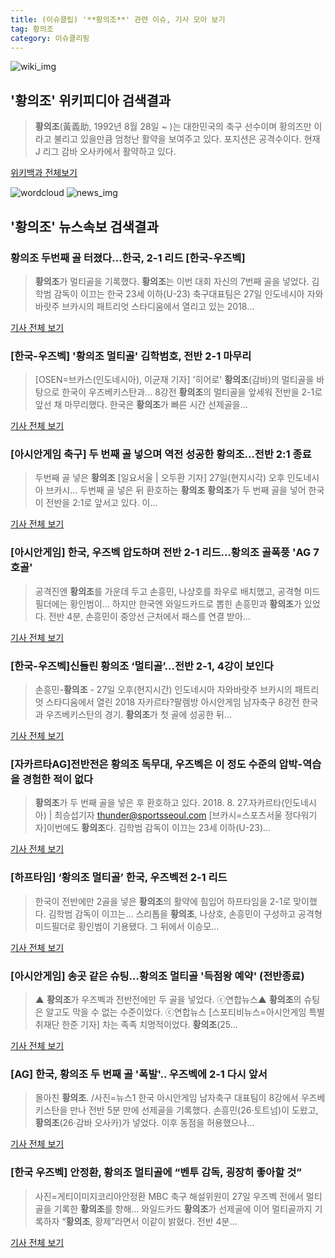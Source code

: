 ```yaml
---
title: (이슈클립) '**황의조**' 관련 이슈, 기사 모아 보기
tag: 황의조
category: 이슈클리핑
---
```

![wiki_img](https://user-images.githubusercontent.com/42597476/44503234-41136a80-a6d0-11e8-9071-6fc6418eafe4.png)
## **'**황의조**'** 위키피디아 검색결과
>**황의조**(黃義助, 1992년 8월 28일 ~ )는 대한민국의 축구 선수이며 황의즈만 이라고 불리고 있을만큼 엄청난 활약을 보여주고 있다. 포지션은 공격수이다. 현재 J 리그 감바 오사카에서 활약하고 있다.

<a href="https://ko.wikipedia.org/wiki/황의조" target="_blank">위키백과 전체보기</a>

![wordcloud](https://s3.ap-northeast-2.amazonaws.com/lyrics101-wordcloud/2018-08-27-1535363779.png)
![news_img](https://user-images.githubusercontent.com/42597476/44507050-1206f400-a6e4-11e8-8d98-7ffbfebb353f.png)
## **'**황의조**'** 뉴스속보 검색결과
### **황의조** 두번째 골 터졌다…한국, 2-1 리드 [한국-우즈벡]

>**황의조**가 멀티골을 기록했다. **황의조**는 이번 대회 자신의 7번째 골을 넣었다. 김학범 감독이 이끄는 한국 23세 이하(U-23) 축구대표팀은 27일 인도네시아 자와바랏주 브카시의 패트리엇 스타디움에서 열리고 있는 2018...

<a href="http://sports.khan.co.kr/news/sk_index.html?art_id=201808271805003&sec_id=520101&pt=nv" target="_blank">기사 전체 보기</a>

### [한국-우즈벡] '**황의조** 멀티골' 김학범호, 전반 2-1 마무리

>[OSEN=브카스(인도네시아), 이균재 기자] '히어로' **황의조**(감바)의 멀티골을 바탕으로 한국이 우즈베키스탄과... 8강전 **황의조**의 멀티골을 앞세워 전반을 2-1로 앞선 채 마무리했다. 한국은 **황의조**가 빠른 시간 선제골을...

<a href="http://www.osen.co.kr/article/G1110976222" target="_blank">기사 전체 보기</a>

### [아시안게임 축구] 두 번째 골 넣으며 역전 성공한 **황의조**...전반 2:1 종료

>두번째 골 넣은 **황의조**   [일요서울 | 오두환 기자] 27일(현지시각) 오후 인도네시아 브카시... 두번째 골 넣은 뒤 환호하는 **황의조** **황의조**가 두 번째 골을 넣어 한국이 전반을 2:1로 앞서고 있다.  이...

<a href="http://www.ilyoseoul.co.kr/news/articleView.html?idxno=250012" target="_blank">기사 전체 보기</a>

### [아시안게임] 한국, 우즈벡 압도하며 전반 2-1 리드...**황의조** 골폭풍 'AG 7호골'

>공격진엔 **황의조**를 가운데 두고 손흥민, 나상호를 좌우로 배치했고, 공격형 미드필더에는 황인범이... 하지만 한국엔 와일드카드로 뽑힌 손흥민과 **황의조**가 있었다. 전반 4분, 손흥민이 중앙선 근처에서 패스를 연결 받아...

<a href="http://www.slist.kr/news/articleView.html?idxno=43752" target="_blank">기사 전체 보기</a>

### [한국-우즈벡]신들린 **황의조** ‘멀티골’…전반 2-1, 4강이 보인다

>손흥민-**황의조** - 27일 오후(현지시간) 인도네시아 자와바랏주 브카시의 패트리엇 스타디움에서 열린 2018 자카르타?팔렘방 아시안게임 남자축구 8강전 한국과 우즈베키스탄의 경기. **황의조**가 첫 골에 성공한 뒤...

<a href="http://www.seoul.co.kr/news/newsView.php?id=20180827500122&wlog_tag3=naver" target="_blank">기사 전체 보기</a>

### [자카르타AG]전반전은 **황의조** 독무대, 우즈벡은 이 정도 수준의 압박-역습을 경험한 적이 없다

>**황의조**가 두 번째 골을 넣은 후 환호하고 있다. 2018. 8. 27.자카르타(인도네시아) | 최승섭기자 thunder@sportsseoul.com [브카시=스포츠서울 정다워기자]이번에도 **황의조**다. 김학범 감독이 이끄는 23세 이하(U-23)...

<a href="http://www.sportsseoul.com/news/read/674172" target="_blank">기사 전체 보기</a>

### [하프타임] ‘**황의조** 멀티골’ 한국, 우즈벡전 2-1 리드

>한국이 전반에만 2골을 넣은 **황의조**의 활약에 힘입어 하프타임을 2-1로 맞이했다. 김학범 감독이 이끄는... 스리톱을 **황의조**, 나상호, 손흥민이 구성하고 공격형 미드필더로 황인범이 기용됐다. 그 뒤에서 이승모...

<a href="http://www.kukinews.com/news/article.html?no=579858" target="_blank">기사 전체 보기</a>

### [아시안게임] 송곳 같은 슈팅…**황의조** 멀티골 '득점왕 예약' (전반종료)

>▲ **황의조**가 우즈벡과 전반전에만 두 골을 넣었다. ⓒ연합뉴스▲ **황의조**의 슈팅은 알고도 막을 수 없는 수준이었다. ⓒ연합뉴스 [스포티비뉴스=아시안게임 특별취재단 한준 기자] 차는 족족 치명적이었다. **황의조**(25...

<a href="http://www.spotvnews.co.kr/?mod=news&act=articleView&idxno=233387" target="_blank">기사 전체 보기</a>

### [AG] 한국, **황의조** 두 번째 골 '폭발'.. 우즈벡에 2-1 다시 앞서

>몰아친 **황의조**. /사진=뉴스1 한국 아시안게임 남자축구 대표팀이 8강에서 우즈베키스탄을 만나 전반 5분 만에 선제골을 기록했다. 손흥민(26·토트넘)이 도왔고, **황의조**(26·감바 오사카)가 넣었다. 이후 동점을 허용했으나...

<a href="http://star.mt.co.kr/stview.php?no=2018082716251772949" target="_blank">기사 전체 보기</a>

### [한국 우즈벡] 안정환, **황의조** 멀티골에 “벤투 감독, 굉장히 좋아할 것”

>사진=게티이미지코리아안정환 MBC 축구 해설위원이 27일 우즈벡 전에서 멀티골을 기록한 **황의조**를 향해... 와일드카드 **황의조**가 선제골에 이어 멀티골까지 기록하자 “**황의조**, 황제”라면서 이같이 밝혔다. 전반 4분...

<a href="http://news.donga.com/3/all/20180827/91701746/2" target="_blank">기사 전체 보기</a>



